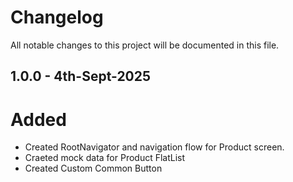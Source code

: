# Changelog

All notable changes to this project will be documented in this file.

## 1.0.0 - 4th-Sept-2025

# Added

- Created RootNavigator and navigation flow for Product screen.
- Craeted mock data for Product FlatList
- Created Custom Common Button